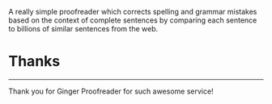 A really simple proofreader which corrects spelling and grammar mistakes based on the context of complete sentences by comparing each sentence to billions of similar sentences from the web.

# Thanks
***
Thank you for Ginger Proofreader for such awesome service!